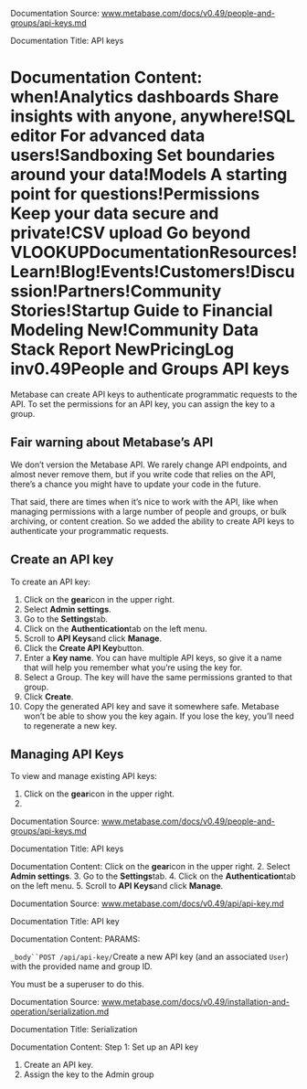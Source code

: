 Documentation Source:
www.metabase.com/docs/v0.49/people-and-groups/api-keys.md

Documentation Title:
API keys

Documentation Content:
when!Analytics dashboards
 Share insights with anyone, anywhere!SQL editor
 For advanced data users!Sandboxing
 Set boundaries around your data!Models
 A starting point for questions!Permissions
 Keep your data secure and private!CSV upload
 Go beyond VLOOKUPDocumentationResources!Learn!Blog!Events!Customers!Discussion!Partners!Community Stories!Startup Guide to Financial Modeling
 New!Community Data Stack Report
 NewPricingLog inv0.49People and Groups
API keys
========

Metabase can create API keys to authenticate programmatic requests to the API. To set the permissions for an API key, you can assign the key to a group.

Fair warning about Metabase’s API
---------------------------------

We don’t version the Metabase API. We rarely change API endpoints, and almost never remove them, but if you write code that relies on the API, there’s a chance you might have to update your code in the future.

That said, there are times when it’s nice to work with the API, like when managing permissions with a large number of people and groups, or bulk archiving, or content creation. So we added the ability to create API keys to authenticate your programmatic requests.

Create an API key
-----------------

To create an API key:

1. Click on the **gear**icon in the upper right.
2. Select **Admin settings**.
3. Go to the **Settings**tab.
4. Click on the **Authentication**tab on the left menu.
5. Scroll to **API Keys**and click **Manage**.
6. Click the **Create API Key**button.
7. Enter a **Key name**. You can have multiple API keys, so give it a name that will help you remember what you’re using the key for.
8. Select a Group. The key will have the same permissions granted to that group.
9. Click **Create**.
10. Copy the generated API key and save it somewhere safe. Metabase won’t be able to show you the key again. If you lose the key, you’ll need to regenerate a new key.

Managing API Keys
-----------------

To view and manage existing API keys:

1. Click on the **gear**icon in the upper right.
2.



Documentation Source:
www.metabase.com/docs/v0.49/people-and-groups/api-keys.md

Documentation Title:
API keys

Documentation Content:
Click on the **gear**icon in the upper right.
2. Select **Admin settings**.
3. Go to the **Settings**tab.
4. Click on the **Authentication**tab on the left menu.
5. Scroll to **API Keys**and click **Manage**.



Documentation Source:
www.metabase.com/docs/v0.49/api/api-key.md

Documentation Title:
API key

Documentation Content:
PARAMS:

`_body``POST /api/api-key/`Create a new API key (and an associated `User`) with the provided name and group ID.

You must be a superuser to do this.



Documentation Source:
www.metabase.com/docs/v0.49/installation-and-operation/serialization.md

Documentation Title:
Serialization

Documentation Content:
Step 1: Set up an API key

1. Create an API key.
2. Assign the key to the Admin group



